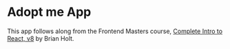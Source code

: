 # Adopt me App

This app follows along from the Frontend Masters course, [Complete Intro to React, v8](https://frontendmasters.com/courses/complete-react-v8/) by Brian Holt.
